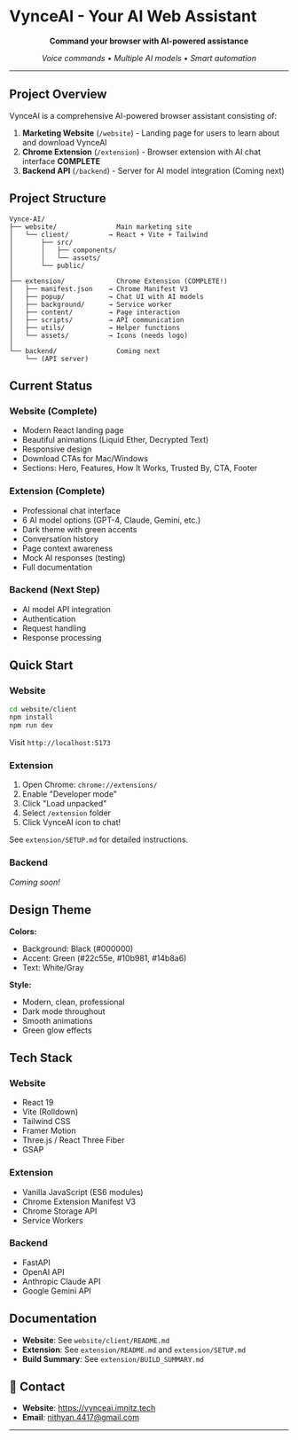# VynceAI - Your AI Web Assistant

<div align="center">
  
  **Command your browser with AI-powered assistance**
  
  *Voice commands • Multiple AI models • Smart automation*
  
</div>

---

##  Project Overview

VynceAI is a comprehensive AI-powered browser assistant consisting of:

1. **Marketing Website** (`/website`) - Landing page for users to learn about and download VynceAI
2. **Chrome Extension** (`/extension`) - Browser extension with AI chat interface  **COMPLETE**
3. **Backend API** (`/backend`) - Server for AI model integration (Coming next)

##  Project Structure

```
Vynce-AI/
├── website/               Main marketing site
│   └── client/          → React + Vite + Tailwind
│       ├── src/
│       │   ├── components/
│       │   └── assets/
│       └── public/
│
├── extension/             Chrome Extension (COMPLETE!)
│   ├── manifest.json    → Chrome Manifest V3
│   ├── popup/           → Chat UI with AI models
│   ├── background/      → Service worker
│   ├── content/         → Page interaction
│   ├── scripts/         → API communication
│   ├── utils/           → Helper functions
│   └── assets/          → Icons (needs logo)
│
└── backend/               Coming next
    └── (API server)
```

## Current Status

### Website (Complete)
- Modern React landing page
- Beautiful animations (Liquid Ether, Decrypted Text)
- Responsive design
- Download CTAs for Mac/Windows
- Sections: Hero, Features, How It Works, Trusted By, CTA, Footer

### Extension (Complete)
- Professional chat interface
- 6 AI model options (GPT-4, Claude, Gemini, etc.)
- Dark theme with green accents
- Conversation history
- Page context awareness
- Mock AI responses (testing)
- Full documentation

### Backend (Next Step)
- AI model API integration
- Authentication
- Request handling
- Response processing

## Quick Start

### Website
```bash
cd website/client
npm install
npm run dev
```
Visit `http://localhost:5173`

### Extension

1. Open Chrome: `chrome://extensions/`
2. Enable "Developer mode"
3. Click "Load unpacked"
4. Select `/extension` folder
5. Click VynceAI icon to chat!

See `extension/SETUP.md` for detailed instructions.

### Backend
*Coming soon!*

## Design Theme

**Colors:**
- Background: Black (#000000)
- Accent: Green (#22c55e, #10b981, #14b8a6)
- Text: White/Gray

**Style:**
- Modern, clean, professional
- Dark mode throughout
- Smooth animations
- Green glow effects

## Tech Stack

### Website
- React 19
- Vite (Rolldown)
- Tailwind CSS
- Framer Motion
- Three.js / React Three Fiber
- GSAP

### Extension
- Vanilla JavaScript (ES6 modules)
- Chrome Extension Manifest V3
- Chrome Storage API
- Service Workers

### Backend
- FastAPI
- OpenAI API
- Anthropic Claude API
- Google Gemini API

## Documentation

- **Website**: See `website/client/README.md`
- **Extension**: See `extension/README.md` and `extension/SETUP.md`
- **Build Summary**: See `extension/BUILD_SUMMARY.md`

## 📧 Contact

- **Website**: https://vynceai.imnitz.tech
- **Email**: nithyan.4417@gmail.com

---
